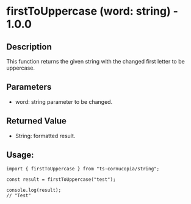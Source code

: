 # firstToUppercase (word: string) - 1.0.0

## Description

This function returns the given string with the changed first letter to be uppercase.

## Parameters

- word: string parameter to be changed.

## Returned Value

- String: formatted result.

## Usage:

```
import { firstToUppercase } from "ts-cornucopia/string";

const result = firstToUppercase("test");

console.log(result);
// "Test"
```
